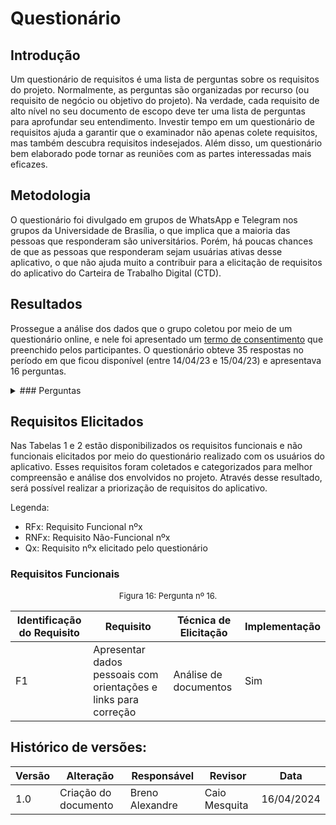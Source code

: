 # Questionário

## Introdução

Um questionário de requisitos é uma lista de perguntas sobre os requisitos do projeto. Normalmente, as perguntas são organizadas por recurso (ou requisito de negócio ou objetivo do projeto).
Na verdade, cada requisito de alto nível no seu documento de escopo deve ter uma lista de perguntas para aprofundar seu entendimento.
Investir tempo em um questionário de requisitos ajuda a garantir que o examinador não apenas colete requisitos, mas também descubra requisitos indesejados.
Além disso, um questionário bem elaborado pode tornar as reuniões com as partes interessadas mais eficazes.

## Metodologia

O questionário foi divulgado em grupos de WhatsApp e Telegram nos grupos da Universidade de Brasília, o que implica que a maioria das pessoas que responderam são universitários.
Porém, há poucas chances de que as pessoas que responderam sejam usuárias ativas desse aplicativo, o que não ajuda muito a contribuir para a elicitação de requisitos do aplicativo do Carteira de Trabalho
Digital (CTD).

## Resultados

Prossegue a análise dos dados que o grupo coletou por meio de um questionário online, e nele foi apresentado um [termo de consentimento](./TermoConsentimento01.md) que 
preenchido pelos participantes.
O questionário obteve 35 respostas no período em que ficou disponível (entre 14/04/23 e 15/04/23) e apresentava 16 perguntas.

<details>
  <summary> ### Perguntas </summary>
<center>
<font size="2"><p style="text-align: center"> Figura 1: Pergunta nº 1. </p></font>
<img alt="pergunta 1" src="assets/imagens_questionario/pergunta1_questionario.jpeg" width="600">
<font size="2"><p style="text-align: center"> 

Fonte: [Breno Alexandre](https://github.com/brenoalexandre0). </p></font>
</center>

<center>
<font size="2"><p style="text-align: center"> Figura 2: Pergunta nº 2. </p></font>
<img alt="pergunta 2" src="assets/imagens_questionario/pergunta2_questionario.jpeg" width="600">
<font size="2"><p style="text-align: center"> 

Fonte: [Breno Alexandre](https://github.com/brenoalexandre0). </p></font>
</center>

<center>
<font size="2"><p style="text-align: center"> Figura 3: Pergunta nº 3. </p></font>
<img alt="pergunta 3" src="assets/imagens_questionario/pergunta3_questionario.jpeg" width="600">
<font size="2"><p style="text-align: center"> 

Fonte: [Breno Alexandre](https://github.com/brenoalexandre0). </p></font>
</center>

<center>
<font size="2"><p style="text-align: center"> Figura 4: Pergunta nº 4. </p></font>
<img alt="pergunta 4" src="assets/imagens_questionario/pergunta4_questionario.jpeg" width="600">
<font size="2"><p style="text-align: center"> 

Fonte: [Breno Alexandre](https://github.com/brenoalexandre0). </p></font>
</center>

<center>
<font size="2"><p style="text-align: center"> Figura 5: Pergunta nº 5. </p></font>
<img alt="pergunta 5" src="assets/imagens_questionario/pergunta5_questionario.jpeg" width="600">
<font size="2"><p style="text-align: center"> 

Fonte: [Breno Alexandre](https://github.com/brenoalexandre0). </p></font>
</center>

<center>
<font size="2"><p style="text-align: center"> Figura 6: Pergunta nº 6. </p></font>
<img alt="pergunta 6" src="assets/imagens_questionario/pergunta6_questionario.jpeg" width="600">
<font size="2"><p style="text-align: center"> 

Fonte: [Breno Alexandre](https://github.com/brenoalexandre0). </p></font>
</center>

<center>
<font size="2"><p style="text-align: center"> Figura 7: Pergunta nº 7. </p></font>
<img alt="pergunta 7" src="assets/imagens_questionario/pergunta7_questionario.jpeg" width="600">
<font size="2"><p style="text-align: center"> 

Fonte: [Breno Alexandre](https://github.com/brenoalexandre0). </p></font>
</center>

<center>
<font size="2"><p style="text-align: center"> Figura 8: Pergunta nº 8. </p></font>
<img alt="pergunta 8" src="assets/imagens_questionario/pergunta8_questionario.jpeg" width="600">

Fonte: [Breno Alexandre](https://github.com/brenoalexandre0). </p></font>
</center>

<center>
<font size="2"><p style="text-align: center"> Figura 9: Pergunta nº 9. </p></font>
<img alt="pergunta 9" src="assets/imagens_questionario/pergunta9_questionario.jpeg" width="600">
<font size="2"><p style="text-align: center"> 

Fonte: [Breno Alexandre](https://github.com/brenoalexandre0). </p></font>
</center>

<center>
<font size="2"><p style="text-align: center"> Figura 10: Pergunta nº 10. </p></font>

<img alt="pergunta 10" src="assets/imagens_questionario/pergunta10_questionario.jpeg" width="600">

<font size="2"><p style="text-align: center"> 

Fonte: [Breno Alexandre](https://github.com/brenoalexandre0). </p></font>
</center>

<center>
<font size="2"><p style="text-align: center"> Figura 11: Pergunta nº 11. </p></font>
<img alt="pergunta 11" src="assets/imagens_questionario/pergunta11_questionario.jpeg" width="600">
<font size="2"><p style="text-align: center"> 

Fonte: [Breno Alexandre](https://github.com/brenoalexandre0). </p></font>
</center>

<center>
<font size="2"><p style="text-align: center"> Figura 12: Pergunta nº 12. </p></font>
<img alt="pergunta 12" src="assets/imagens_questionario/pergunta12_questionario.jpeg" width="600">
<font size="2"><p style="text-align: center"> 

Fonte: [Breno Alexandre](https://github.com/brenoalexandre0). </p></font>
</center>

<center>
<font size="2"><p style="text-align: center"> Figura 13: Pergunta nº 13. </p></font>
<img alt="pergunta 13" src="assets/imagens_questionario/pergunta13_questionario.jpeg" width="600">
<font size="2"><p style="text-align: center"> 

Fonte: [Breno Alexandre](https://github.com/brenoalexandre0). </p></font>
</center>

<center>
<font size="2"><p style="text-align: center"> Figura 14: Pergunta nº 14. </p></font>
<img alt="pergunta 14" src="assets/imagens_questionario/pergunta14_questionario.jpeg" width="600">
<font size="2"><p style="text-align: center"> 

Fonte: [Breno Alexandre](https://github.com/brenoalexandre0). </p></font>
</center>

<center>
<font size="2"><p style="text-align: center"> Figura 15: Pergunta nº 15. </p></font>
<img alt="pergunta 15" src="assets/imagens_questionario/pergunta15_questionario.jpeg" width="400">

<font size="2"><p style="text-align: center"> 

Fonte: [Breno Alexandre](https://github.com/brenoalexandre0). </p></font>
 
</center>

<center>
<font size="2"><p style="text-align: center"> Figura 16: Pergunta nº 16. </p></font>

<img alt="pergunta 16" src="assets/imagens_questionario/pergunta16_questionario.jpeg" width="400">

<font size="2"><p style="text-align: center"> 

Fonte: [Breno Alexandre](https://github.com/brenoalexandre0). </p></font>
</center>
</details>

## Requisitos Elicitados

Nas Tabelas 1 e 2 estão disponibilizados os requisitos funcionais e não funcionais elicitados por meio do questionário realizado com os usuários do aplicativo. Esses requisitos foram coletados e categorizados para melhor compreensão e análise dos envolvidos no projeto. Através desse resultado, será possível realizar a priorização de requisitos do aplicativo.

Legenda:

- RFx: Requisito Funcional nºx
- RNFx: Requisito Não-Funcional nºx
- Qx: Requisito nºx elicitado pelo questionário

### Requisitos Funcionais

<font size="2"><p style="text-align: center"> Figura 16: Pergunta nº 16. </p></font>

| Identificação do Requisito | Requisito | Técnica de Elicitação | Implementação |
|-----------------------------|-----------|-----------------------|---------------|
| F1                          | Apresentar dados pessoais com orientações e links para correção | Análise de documentos | Sim |

 ## Histórico de versões:
 
| Versão | Alteração            | Responsável     | Revisor         | Data       |
| ------ | -------------------- | --------------- | --------------- | ---------- |
| 1.0    | Criação do documento | Breno Alexandre | Caio Mesquita| 16/04/2024 |
